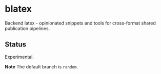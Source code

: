 # blatex

Backend latex - opinionated snippets and tools for cross-format shared publication pipelines.

## Status

Experimental.

**Note** The default branch is `random`.
